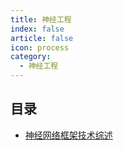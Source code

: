 ```yaml
---
title: 神经工程
index: false
article: false
icon: process
category:
  - 神经工程
---
```


## 目录

- [神经网络框架技术综述](overview)
